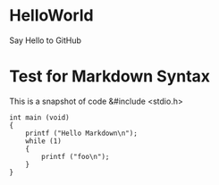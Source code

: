 # HelloWorld
Say Hello to GitHub

# Test for Markdown Syntax
This is a snapshot of code
    &#include <stdio.h>

    int main (void)
    {
        printf ("Hello Markdown\n");
        while (1)
        {
            printf ("foo\n");
        }
    }
